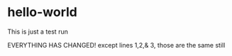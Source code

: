 # hello-world
This is just a test run

EVERYTHING HAS CHANGED!
except lines 1,2,& 3, those are the same still
